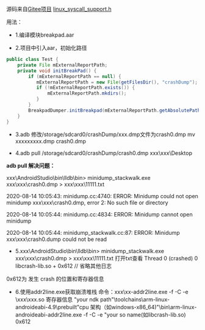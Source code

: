源码来自[Gitee项目](https://gitee.com/wufanguitar/GoogleBreakpad?_from=gitee_search)
[linux_syscall_support.h](https://github.com/han-wmh/linuxSysCallSupportll)

用法：

- 1.编译模块breakpad.aar

- 2.项目中引入aar，初始化路径
```java
public class Test {
    private File mExternalReportPath;
    private void initBreakPad() {
        if (mExternalReportPath == null) {
           mExternalReportPath = new File(getFilesDir(), "crashDump");
           if (!mExternalReportPath.exists()) {
               mExternalReportPath.mkdirs();
           }
        }
        BreakpadDumper.initBreakpad(mExternalReportPath.getAbsolutePath());
    }
}
```

- 3.adb 修改/storage/sdcard0/crashDump/xxx.dmp文件为crash0.dmp
mv xxxxxxxxx.dmp crash0.dmp

- 4.adb pull /storage/sdcard0/crashDump/crash0.dmp xxx\xxx\Desktop

**adb pull 解决问题：**

xxx\AndroidStudio\bin\lldb\bin> minidump_stackwalk.exe xxx\xxx\crash0.dmp > xxx\xxx\11111.txt

2020-08-14 10:05:43: minidump.cc:4740: ERROR: Minidump could not open minidump xxx\xxx\crash0.dmp, error 2: No such file or directory

2020-08-14 10:05:44: minidump.cc:4834: ERROR: Minidump cannot open minidump

2020-08-14 10:05:44: minidump_stackwalk.cc:87: ERROR: Minidump xxx\xxx\crash0.dump could not be read

- 5.xxx\AndroidStudio\bin\lldb\bin> minidump_stackwalk.exe xxx\xxx\crash0.dmp > xxx\xxx\11111.txt
打开txt查看
Thread 0 (crashed)
 0  libcrash-lib.so + 0x612
// 省略其他日志

 0x612为 发生 crash 的位置和寄存器信息

 
- 6.使用addr2line.exe获取崩溃堆栈
命令：xxx\xx-addr2line.exe -f -C -e \xxx\xxx.so 寄存器信息
"your ndk path"\toolchains\arm-linux-androideabi-4.9\prebuilt\"cpu 架构（如windows-x86_64)"\bin\arm-linux-androideabi-addr2line.exe -f -C -e "your so name(如libcrash-lib.so) 0x612
